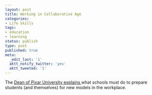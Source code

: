 ```yaml
---
layout: post
title: Working in Collaborative Age
categories:
- Life Skills
tags:
- education
- learning
status: publish
type: post
published: true
meta:
  _edit_last: '1'
  aktt_notify_twitter: 'yes'
  aktt_tweeted: '1'
---
```

The [Dean of Pixar University explains ](http://www.edutopia.org/randy-nelson-school-to-career-video)what schools must do to prepare students (and themselves) for new models in the workplace.
